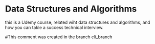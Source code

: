 # Data Structures and Algorithms 
this is a Udemy course, related wiht data structures and algorithms, and how you can takle a success technical interview.

#This comment was created in the branch cli_branch
